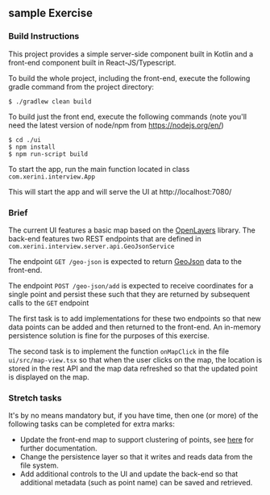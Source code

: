 ## sample Exercise

### Build Instructions

This project provides a simple server-side component built in Kotlin and a front-end
component built in React-JS/Typescript. 

To build the whole project, including the front-end, execute the following gradle command from the project directory:

```
$ ./gradlew clean build
```

To build just the front end, execute the following commands (note you'll need the latest version of node/npm from https://nodejs.org/en/)

```
$ cd ./ui
$ npm install
$ npm run-script build
```

To start the app, run the main function located in class `com.xerini.interview.App`

This will start the app and will serve the UI at http://localhost:7080/

### Brief

The current UI features a basic map based on the [OpenLayers](https://openlayers.org/) library.
The back-end features two REST endpoints that are defined in `com.xerini.interview.server.api.GeoJsonService`

The endpoint `GET /geo-json` is expected to return [GeoJson](https://en.wikipedia.org/wiki/GeoJSON) data to the front-end.

The endpoint `POST /geo-json/add` is expected to receive coordinates for a single point and persist these such that they are returned by subsequent calls to the `GET` endpoint

The first task is to add implementations for these two endpoints so that new data points can be added and then returned to the front-end. An in-memory persistence solution is fine for the purposes of this exercise.

The second task is to implement the function `onMapClick` in the file `ui/src/map-view.tsx` so that when the user clicks on the map, the location is stored in the rest API and the map data refreshed so that the updated point is displayed on the map.

### Stretch tasks

It's by no means mandatory but, if you have time, then one (or more) of the following tasks can be completed for extra marks:

* Update the front-end map to support clustering of points, see [here](https://openlayers.org/en/latest/examples/cluster.html) for further documentation.
* Change the persistence layer so that it writes and reads data from the file system.
* Add additional controls to the UI and update the back-end so that additional metadata (such as point name) can be saved and retrieved.
